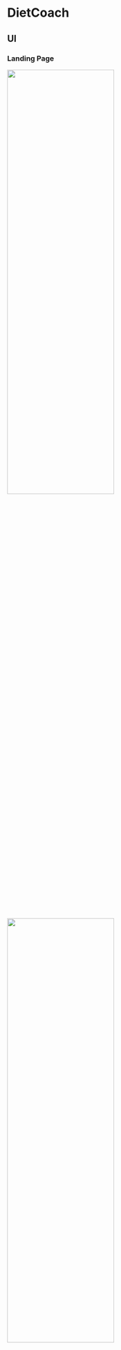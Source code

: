 # DietCoach
## UI
### Landing Page
<img src="https://user-images.githubusercontent.com/40056158/171330602-0432be07-cf10-434d-8572-4a131c18defc.png" width=70% height=50%>
<img src="https://user-images.githubusercontent.com/40056158/171330929-d520d8e5-62fb-43eb-8bec-466b97e1606c.png" width=70% height=50%>

### Login
<img src="https://user-images.githubusercontent.com/40056158/171330948-970d58c5-2f98-4ad7-b578-c32ae9cacb22.png" width=70% height=50%>
<img src="https://user-images.githubusercontent.com/40056158/171330974-9baf0ee7-a760-4c23-b802-1d41811acfcc.png" width=70% height=50%>

### Register
<img src="https://user-images.githubusercontent.com/40056158/171331289-e8136b87-205f-4c71-a025-5ef6a2def65c.png" width=70% height=50%>
<img src="https://user-images.githubusercontent.com/40056158/171331308-3b77dbc6-9f10-4491-be7e-0a3294c98983.png" width=70% height=50%>
<img src="https://user-images.githubusercontent.com/40056158/171331321-c2ede3ae-a97f-4cc6-962b-1267d14cb8e0.png" width=70% height=50%>
<img src="https://user-images.githubusercontent.com/40056158/171331366-5996215c-d974-4af4-a53b-e834807ae400.png" width=70% height=50%>

### Admin Dashboard
<img src="https://user-images.githubusercontent.com/40056158/171810162-7262c6dc-9e72-4658-9694-849da054c19e.png" width=70% height=50%>

### User Dashboard
<img src="https://user-images.githubusercontent.com/40056158/171809851-e0dbb02c-d0af-4878-9796-812aec86fc83.png" width=70% height=50%>
